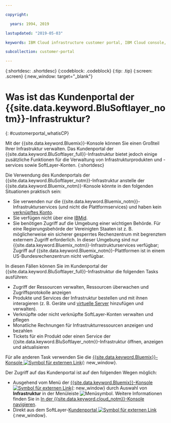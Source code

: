 ```yaml
---

copyright:

  years: 1994, 2019

lastupdated: "2019-05-03"

keywords: IBM Cloud infrastructure customer portal, IBM Cloud console, IBM Cloud infrastructure customer

subcollection: customer-portal

---
```


{:shortdesc: .shortdesc}
{:codeblock: .codeblock}
{:tip: .tip}
{:screen: .screen}
{:new_window: target="_blank"}


# Was ist das Kundenportal der {{site.data.keyword.BluSoftlayer_notm}}-Infrastruktur?
{: #customerportal_whatisCP}

Mit der {{site.data.keyword.Bluemix}}-Konsole können Sie einen Großteil Ihrer Infrastruktur verwalten. Das Kundenportal der {{site.data.keyword.BluSoftlayer_full}}-Infrastruktur bietet jedoch einige zusätzliche Funktionen für die Verwaltung von Infrastrukturprodukten und -services sowie SoftLayer-Konten.
{:shortdesc}

Die Verwendung des Kundenportals der {{site.data.keyword.BluSoftlayer_notm}}-Infrastruktur anstelle der {{site.data.keyword.Bluemix_notm}}-Konsole könnte in den folgenden Situationen praktisch sein:
  * Sie verwenden nur die {{site.data.keyword.Bluemix_notm}}-Infrastrukturservices (und nicht die Plattformservices) und haben kein [verknüpftes Konto](/docs/account?topic=account-unifyingaccounts#link_user_account).
  * Sie verfügen nicht über eine [IBMid](/docs/account?topic=account-unifyingaccounts#switchtoIBMid).
  * Sie benötigen Zugriff auf die Umgebung einer wichtigen Behörde. Für eine Regierungsbehörde der Vereinigten Staaten ist z. B. möglicherweise ein sicherer gesperrtes Rechenzentrum mit begrenztem externem Zugriff erforderlich. In dieser Umgebung sind nur {{site.data.keyword.Bluemix_notm}}-Infrastrukturservices verfügbar; Zugriff auf {{site.data.keyword.Bluemix_notm}}-Plattformen ist in einem US-Bundesrechenzentrum nicht verfügbar.

In diesen Fällen können Sie im Kundenportal der {{site.data.keyword.BluSoftlayer_full}}-Infrastruktur die folgenden Tasks ausführen:
  * Zugriff der Ressourcen verwalten, Ressourcen überwachen und Zugriffsprotokolle anzeigen
  * Produkte und Services der Infrastruktur bestellen und mit ihnen interagieren (z. B. Geräte und [virtuelle Server](/docs/vsi?topic=virtual-servers-getting-started-tutorial#getting-started-tutorial) hinzufügen und verwalten).
  * Verknüpfte oder nicht verknüpfte SoftLayer-Konten verwalten und pflegen
  * Monatliche Rechnungen für Infrastrukturressourcen anzeigen und bezahlen
  * Tickets für ein Produkt oder einen Service der {{site.data.keyword.BluSoftlayer_notm}}-Infrastruktur öffnen, anzeigen und aktualisieren

Für alle anderen Task verwenden Sie die [{{site.data.keyword.Bluemix}}-Konsole ![Symbol für externen Link](../icons/launch-glyph.svg)](https://cloud.ibm.com){: new_window}.

Der Zugriff auf das Kundenportal ist auf den folgenden Wegen möglich:
* Ausgehend vom Menü der [{{site.data.keyword.Bluemix}}-Konsole ![Symbol für externen Link](../icons/launch-glyph.svg)](https://cloud.ibm.com){: new_window} durch Auswahl von **Infrastruktur** in der Menüleiste ![Menüsymbol](../icons/icon_hamburger.svg). Weitere Informationen finden Sie in [In der {{site.data.keyword.cloud_notm}}-Konsole navigieren](/docs/overview?topic=overview-ui#ui).
* Direkt aus dem SoftLayer-[Kundenportal ![Symbol für externen Link](../icons/launch-glyph.svg)](https://control.softlayer.com/){:new_window}.
